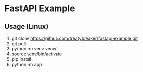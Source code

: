 # FastAPI Example

## Usage (Linux)
1. git clone https://github.com/treatybreaker/fastapi-example.git
2. git pull
3. python -m venv venv/
4. source venv/bin/activate
5. pip install .
6. python -m app

